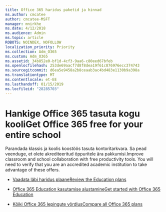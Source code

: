 ```yaml
---
title: Office 365 haridus paketid ja hinnad
ms.author: cmcatee
author: cmcatee-MSFT
manager: mnirkhe
ms.date: 4/12/2018
ms.audience: Admin
ms.topic: article
ROBOTS: NOINDEX, NOFOLLOW
localization_priority: Priority
ms.collection: Adm_O365
ms.custom: Adm_O365
ms.assetid: 34b852e0-bf1d-4cf3-9aa6-c80eed67bfeb
ms.openlocfilehash: 253de69aacf7d8f8dea19f61c876976ecc374743
ms.sourcegitcommit: d6ea5e9458a2b8ceaab3ac4bd483e1130b9a398a
ms.translationtype: MT
ms.contentlocale: et-EE
ms.lasthandoff: 01/15/2019
ms.locfileid: "28285703"
---
```

# <a name="get-office-365-free-for-your-entire-school"></a><span data-ttu-id="cfd52-102">Hankige Office 365 tasuta kogu kooli</span><span class="sxs-lookup"><span data-stu-id="cfd52-102">Get Office 365 free for your entire school</span></span>

<span data-ttu-id="cfd52-p101">Parandada klassis ja koolis koostöös tasuta kontoritarkvara. Sa pead veenduge, et olete akrediteeritud õppuritele ära pakkumisi.</span><span class="sxs-lookup"><span data-stu-id="cfd52-p101">Improve classroom and school collaboration with free productivity tools. You will need to verify that you are an accredited academic institution to take advantage of these offers.</span></span>
  
- [<span data-ttu-id="cfd52-105">Vaadata läbi haridus plaane</span><span class="sxs-lookup"><span data-stu-id="cfd52-105">Review the Education plans</span></span>](https://products.office.com/en-us/academic/compare-office-365-education-plans)
    
- [<span data-ttu-id="cfd52-106">Office 365 Education kasutamise alustamine</span><span class="sxs-lookup"><span data-stu-id="cfd52-106">Get started with Office 365 Education</span></span>](https://support.office.com/article/ab02abe5-a1ee-458c-b749-5b44416ccf1)
    
- [<span data-ttu-id="cfd52-107">Kõiki Office 365 lepingute võrdlus</span><span class="sxs-lookup"><span data-stu-id="cfd52-107">Compare all Office 365 plans</span></span>](https://products.office.com/en-us/business/compare-more-office-365-for-business-plans)
    

